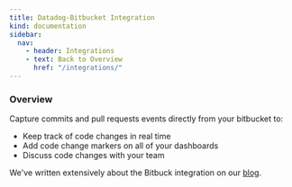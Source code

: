 ```yaml
---
title: Datadog-Bitbucket Integration
kind: documentation
sidebar:
  nav:
    - header: Integrations
    - text: Back to Overview
      href: "/integrations/"
---
```

### Overview

Capture commits and pull requests events directly from your bitbucket to: 

  * Keep track of code changes in real time
  * Add code change markers on all of your dashboards
  * Discuss code changes with your team

We've written extensively about the Bitbuck integration on our [blog][1]. 

   [1]: https://www.datadoghq.com/2014/06/understand-code-changes-impact-system-performance-bitbucket-datadog/


